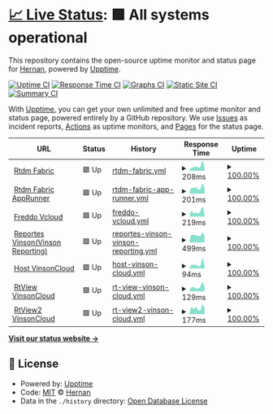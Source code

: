 # [📈 Live Status](https://hernanvinson.github.io/upptime): <!--live status--> **🟩 All systems operational**

This repository contains the open-source uptime monitor and status page for [Hernan](https://hernanvinson.github.io/upptime), powered by [Upptime](https://github.com/upptime/upptime).

[![Uptime CI](https://github.com/hernanvinson/upptime/workflows/Uptime%20CI/badge.svg)](https://github.com/hernanvinson/upptime/actions?query=workflow%3A%22Uptime+CI%22)
[![Response Time CI](https://github.com/hernanvinson/upptime/workflows/Response%20Time%20CI/badge.svg)](https://github.com/hernanvinson/upptime/actions?query=workflow%3A%22Response+Time+CI%22)
[![Graphs CI](https://github.com/hernanvinson/upptime/workflows/Graphs%20CI/badge.svg)](https://github.com/hernanvinson/upptime/actions?query=workflow%3A%22Graphs+CI%22)
[![Static Site CI](https://github.com/hernanvinson/upptime/workflows/Static%20Site%20CI/badge.svg)](https://github.com/hernanvinson/upptime/actions?query=workflow%3A%22Static+Site+CI%22)
[![Summary CI](https://github.com/hernanvinson/upptime/workflows/Summary%20CI/badge.svg)](https://github.com/hernanvinson/upptime/actions?query=workflow%3A%22Summary+CI%22)

With [Upptime](https://upptime.js.org), you can get your own unlimited and free uptime monitor and status page, powered entirely by a GitHub repository. We use [Issues](https://github.com/hernanvinson/upptime/issues) as incident reports, [Actions](https://github.com/hernanvinson/upptime/actions) as uptime monitors, and [Pages](https://hernanvinson.github.io/upptime) for the status page.

<!--start: status pages-->
<!-- This summary is generated by Upptime (https://github.com/upptime/upptime) -->
<!-- Do not edit this manually, your changes will be overwritten -->
<!-- prettier-ignore -->
| URL | Status | History | Response Time | Uptime |
| --- | ------ | ------- | ------------- | ------ |
| <img alt="" src="https://icons.duckduckgo.com/ip3/rtdm.vinsoncloud.com.ico" height="13"> [Rtdm Fabric](https://rtdm.vinsoncloud.com) | 🟩 Up | [rtdm-fabric.yml](https://github.com/HernanVinson/upptime/commits/HEAD/history/rtdm-fabric.yml) | <details><summary><img alt="Response time graph" src="./graphs/rtdm-fabric/response-time-week.png" height="20"> 208ms</summary><br><a href="https://HernanVinson.github.io/upptime/history/rtdm-fabric"><img alt="Response time 407" src="https://img.shields.io/endpoint?url=https%3A%2F%2Fraw.githubusercontent.com%2FHernanVinson%2Fupptime%2FHEAD%2Fapi%2Frtdm-fabric%2Fresponse-time.json"></a><br><a href="https://HernanVinson.github.io/upptime/history/rtdm-fabric"><img alt="24-hour response time 149" src="https://img.shields.io/endpoint?url=https%3A%2F%2Fraw.githubusercontent.com%2FHernanVinson%2Fupptime%2FHEAD%2Fapi%2Frtdm-fabric%2Fresponse-time-day.json"></a><br><a href="https://HernanVinson.github.io/upptime/history/rtdm-fabric"><img alt="7-day response time 208" src="https://img.shields.io/endpoint?url=https%3A%2F%2Fraw.githubusercontent.com%2FHernanVinson%2Fupptime%2FHEAD%2Fapi%2Frtdm-fabric%2Fresponse-time-week.json"></a><br><a href="https://HernanVinson.github.io/upptime/history/rtdm-fabric"><img alt="30-day response time 254" src="https://img.shields.io/endpoint?url=https%3A%2F%2Fraw.githubusercontent.com%2FHernanVinson%2Fupptime%2FHEAD%2Fapi%2Frtdm-fabric%2Fresponse-time-month.json"></a><br><a href="https://HernanVinson.github.io/upptime/history/rtdm-fabric"><img alt="1-year response time 445" src="https://img.shields.io/endpoint?url=https%3A%2F%2Fraw.githubusercontent.com%2FHernanVinson%2Fupptime%2FHEAD%2Fapi%2Frtdm-fabric%2Fresponse-time-year.json"></a></details> | <details><summary><a href="https://HernanVinson.github.io/upptime/history/rtdm-fabric">100.00%</a></summary><a href="https://HernanVinson.github.io/upptime/history/rtdm-fabric"><img alt="All-time uptime 99.96%" src="https://img.shields.io/endpoint?url=https%3A%2F%2Fraw.githubusercontent.com%2FHernanVinson%2Fupptime%2FHEAD%2Fapi%2Frtdm-fabric%2Fuptime.json"></a><br><a href="https://HernanVinson.github.io/upptime/history/rtdm-fabric"><img alt="24-hour uptime 100.00%" src="https://img.shields.io/endpoint?url=https%3A%2F%2Fraw.githubusercontent.com%2FHernanVinson%2Fupptime%2FHEAD%2Fapi%2Frtdm-fabric%2Fuptime-day.json"></a><br><a href="https://HernanVinson.github.io/upptime/history/rtdm-fabric"><img alt="7-day uptime 100.00%" src="https://img.shields.io/endpoint?url=https%3A%2F%2Fraw.githubusercontent.com%2FHernanVinson%2Fupptime%2FHEAD%2Fapi%2Frtdm-fabric%2Fuptime-week.json"></a><br><a href="https://HernanVinson.github.io/upptime/history/rtdm-fabric"><img alt="30-day uptime 100.00%" src="https://img.shields.io/endpoint?url=https%3A%2F%2Fraw.githubusercontent.com%2FHernanVinson%2Fupptime%2FHEAD%2Fapi%2Frtdm-fabric%2Fuptime-month.json"></a><br><a href="https://HernanVinson.github.io/upptime/history/rtdm-fabric"><img alt="1-year uptime 99.96%" src="https://img.shields.io/endpoint?url=https%3A%2F%2Fraw.githubusercontent.com%2FHernanVinson%2Fupptime%2FHEAD%2Fapi%2Frtdm-fabric%2Fuptime-year.json"></a></details>
| <img alt="" src="https://icons.duckduckgo.com/ip3/fabric.vinsoncloud.com.ico" height="13"> [Rtdm Fabric AppRunner](https://fabric.vinsoncloud.com) | 🟩 Up | [rtdm-fabric-app-runner.yml](https://github.com/HernanVinson/upptime/commits/HEAD/history/rtdm-fabric-app-runner.yml) | <details><summary><img alt="Response time graph" src="./graphs/rtdm-fabric-app-runner/response-time-week.png" height="20"> 201ms</summary><br><a href="https://HernanVinson.github.io/upptime/history/rtdm-fabric-app-runner"><img alt="Response time 1313" src="https://img.shields.io/endpoint?url=https%3A%2F%2Fraw.githubusercontent.com%2FHernanVinson%2Fupptime%2FHEAD%2Fapi%2Frtdm-fabric-app-runner%2Fresponse-time.json"></a><br><a href="https://HernanVinson.github.io/upptime/history/rtdm-fabric-app-runner"><img alt="24-hour response time 185" src="https://img.shields.io/endpoint?url=https%3A%2F%2Fraw.githubusercontent.com%2FHernanVinson%2Fupptime%2FHEAD%2Fapi%2Frtdm-fabric-app-runner%2Fresponse-time-day.json"></a><br><a href="https://HernanVinson.github.io/upptime/history/rtdm-fabric-app-runner"><img alt="7-day response time 201" src="https://img.shields.io/endpoint?url=https%3A%2F%2Fraw.githubusercontent.com%2FHernanVinson%2Fupptime%2FHEAD%2Fapi%2Frtdm-fabric-app-runner%2Fresponse-time-week.json"></a><br><a href="https://HernanVinson.github.io/upptime/history/rtdm-fabric-app-runner"><img alt="30-day response time 1428" src="https://img.shields.io/endpoint?url=https%3A%2F%2Fraw.githubusercontent.com%2FHernanVinson%2Fupptime%2FHEAD%2Fapi%2Frtdm-fabric-app-runner%2Fresponse-time-month.json"></a><br><a href="https://HernanVinson.github.io/upptime/history/rtdm-fabric-app-runner"><img alt="1-year response time 1313" src="https://img.shields.io/endpoint?url=https%3A%2F%2Fraw.githubusercontent.com%2FHernanVinson%2Fupptime%2FHEAD%2Fapi%2Frtdm-fabric-app-runner%2Fresponse-time-year.json"></a></details> | <details><summary><a href="https://HernanVinson.github.io/upptime/history/rtdm-fabric-app-runner">100.00%</a></summary><a href="https://HernanVinson.github.io/upptime/history/rtdm-fabric-app-runner"><img alt="All-time uptime 99.32%" src="https://img.shields.io/endpoint?url=https%3A%2F%2Fraw.githubusercontent.com%2FHernanVinson%2Fupptime%2FHEAD%2Fapi%2Frtdm-fabric-app-runner%2Fuptime.json"></a><br><a href="https://HernanVinson.github.io/upptime/history/rtdm-fabric-app-runner"><img alt="24-hour uptime 100.00%" src="https://img.shields.io/endpoint?url=https%3A%2F%2Fraw.githubusercontent.com%2FHernanVinson%2Fupptime%2FHEAD%2Fapi%2Frtdm-fabric-app-runner%2Fuptime-day.json"></a><br><a href="https://HernanVinson.github.io/upptime/history/rtdm-fabric-app-runner"><img alt="7-day uptime 100.00%" src="https://img.shields.io/endpoint?url=https%3A%2F%2Fraw.githubusercontent.com%2FHernanVinson%2Fupptime%2FHEAD%2Fapi%2Frtdm-fabric-app-runner%2Fuptime-week.json"></a><br><a href="https://HernanVinson.github.io/upptime/history/rtdm-fabric-app-runner"><img alt="30-day uptime 99.91%" src="https://img.shields.io/endpoint?url=https%3A%2F%2Fraw.githubusercontent.com%2FHernanVinson%2Fupptime%2FHEAD%2Fapi%2Frtdm-fabric-app-runner%2Fuptime-month.json"></a><br><a href="https://HernanVinson.github.io/upptime/history/rtdm-fabric-app-runner"><img alt="1-year uptime 99.32%" src="https://img.shields.io/endpoint?url=https%3A%2F%2Fraw.githubusercontent.com%2FHernanVinson%2Fupptime%2FHEAD%2Fapi%2Frtdm-fabric-app-runner%2Fuptime-year.json"></a></details>
| <img alt="" src="https://icons.duckduckgo.com/ip3/freddo.app.vinsoncloud.com.ico" height="13"> [Freddo Vcloud](http://freddo.app.vinsoncloud.com) | 🟩 Up | [freddo-vcloud.yml](https://github.com/HernanVinson/upptime/commits/HEAD/history/freddo-vcloud.yml) | <details><summary><img alt="Response time graph" src="./graphs/freddo-vcloud/response-time-week.png" height="20"> 219ms</summary><br><a href="https://HernanVinson.github.io/upptime/history/freddo-vcloud"><img alt="Response time 237" src="https://img.shields.io/endpoint?url=https%3A%2F%2Fraw.githubusercontent.com%2FHernanVinson%2Fupptime%2FHEAD%2Fapi%2Ffreddo-vcloud%2Fresponse-time.json"></a><br><a href="https://HernanVinson.github.io/upptime/history/freddo-vcloud"><img alt="24-hour response time 85" src="https://img.shields.io/endpoint?url=https%3A%2F%2Fraw.githubusercontent.com%2FHernanVinson%2Fupptime%2FHEAD%2Fapi%2Ffreddo-vcloud%2Fresponse-time-day.json"></a><br><a href="https://HernanVinson.github.io/upptime/history/freddo-vcloud"><img alt="7-day response time 219" src="https://img.shields.io/endpoint?url=https%3A%2F%2Fraw.githubusercontent.com%2FHernanVinson%2Fupptime%2FHEAD%2Fapi%2Ffreddo-vcloud%2Fresponse-time-week.json"></a><br><a href="https://HernanVinson.github.io/upptime/history/freddo-vcloud"><img alt="30-day response time 290" src="https://img.shields.io/endpoint?url=https%3A%2F%2Fraw.githubusercontent.com%2FHernanVinson%2Fupptime%2FHEAD%2Fapi%2Ffreddo-vcloud%2Fresponse-time-month.json"></a><br><a href="https://HernanVinson.github.io/upptime/history/freddo-vcloud"><img alt="1-year response time 282" src="https://img.shields.io/endpoint?url=https%3A%2F%2Fraw.githubusercontent.com%2FHernanVinson%2Fupptime%2FHEAD%2Fapi%2Ffreddo-vcloud%2Fresponse-time-year.json"></a></details> | <details><summary><a href="https://HernanVinson.github.io/upptime/history/freddo-vcloud">100.00%</a></summary><a href="https://HernanVinson.github.io/upptime/history/freddo-vcloud"><img alt="All-time uptime 100.00%" src="https://img.shields.io/endpoint?url=https%3A%2F%2Fraw.githubusercontent.com%2FHernanVinson%2Fupptime%2FHEAD%2Fapi%2Ffreddo-vcloud%2Fuptime.json"></a><br><a href="https://HernanVinson.github.io/upptime/history/freddo-vcloud"><img alt="24-hour uptime 100.00%" src="https://img.shields.io/endpoint?url=https%3A%2F%2Fraw.githubusercontent.com%2FHernanVinson%2Fupptime%2FHEAD%2Fapi%2Ffreddo-vcloud%2Fuptime-day.json"></a><br><a href="https://HernanVinson.github.io/upptime/history/freddo-vcloud"><img alt="7-day uptime 100.00%" src="https://img.shields.io/endpoint?url=https%3A%2F%2Fraw.githubusercontent.com%2FHernanVinson%2Fupptime%2FHEAD%2Fapi%2Ffreddo-vcloud%2Fuptime-week.json"></a><br><a href="https://HernanVinson.github.io/upptime/history/freddo-vcloud"><img alt="30-day uptime 100.00%" src="https://img.shields.io/endpoint?url=https%3A%2F%2Fraw.githubusercontent.com%2FHernanVinson%2Fupptime%2FHEAD%2Fapi%2Ffreddo-vcloud%2Fuptime-month.json"></a><br><a href="https://HernanVinson.github.io/upptime/history/freddo-vcloud"><img alt="1-year uptime 100.00%" src="https://img.shields.io/endpoint?url=https%3A%2F%2Fraw.githubusercontent.com%2FHernanVinson%2Fupptime%2FHEAD%2Fapi%2Ffreddo-vcloud%2Fuptime-year.json"></a></details>
| <img alt="" src="https://icons.duckduckgo.com/ip3/reportes.vinson.com.ar.ico" height="13"> [Reportes Vinson(Vinson Reporting)](https://reportes.vinson.com.ar/) | 🟩 Up | [reportes-vinson-vinson-reporting.yml](https://github.com/HernanVinson/upptime/commits/HEAD/history/reportes-vinson-vinson-reporting.yml) | <details><summary><img alt="Response time graph" src="./graphs/reportes-vinson-vinson-reporting/response-time-week.png" height="20"> 499ms</summary><br><a href="https://HernanVinson.github.io/upptime/history/reportes-vinson-vinson-reporting"><img alt="Response time 582" src="https://img.shields.io/endpoint?url=https%3A%2F%2Fraw.githubusercontent.com%2FHernanVinson%2Fupptime%2FHEAD%2Fapi%2Freportes-vinson-vinson-reporting%2Fresponse-time.json"></a><br><a href="https://HernanVinson.github.io/upptime/history/reportes-vinson-vinson-reporting"><img alt="24-hour response time 435" src="https://img.shields.io/endpoint?url=https%3A%2F%2Fraw.githubusercontent.com%2FHernanVinson%2Fupptime%2FHEAD%2Fapi%2Freportes-vinson-vinson-reporting%2Fresponse-time-day.json"></a><br><a href="https://HernanVinson.github.io/upptime/history/reportes-vinson-vinson-reporting"><img alt="7-day response time 499" src="https://img.shields.io/endpoint?url=https%3A%2F%2Fraw.githubusercontent.com%2FHernanVinson%2Fupptime%2FHEAD%2Fapi%2Freportes-vinson-vinson-reporting%2Fresponse-time-week.json"></a><br><a href="https://HernanVinson.github.io/upptime/history/reportes-vinson-vinson-reporting"><img alt="30-day response time 555" src="https://img.shields.io/endpoint?url=https%3A%2F%2Fraw.githubusercontent.com%2FHernanVinson%2Fupptime%2FHEAD%2Fapi%2Freportes-vinson-vinson-reporting%2Fresponse-time-month.json"></a><br><a href="https://HernanVinson.github.io/upptime/history/reportes-vinson-vinson-reporting"><img alt="1-year response time 582" src="https://img.shields.io/endpoint?url=https%3A%2F%2Fraw.githubusercontent.com%2FHernanVinson%2Fupptime%2FHEAD%2Fapi%2Freportes-vinson-vinson-reporting%2Fresponse-time-year.json"></a></details> | <details><summary><a href="https://HernanVinson.github.io/upptime/history/reportes-vinson-vinson-reporting">100.00%</a></summary><a href="https://HernanVinson.github.io/upptime/history/reportes-vinson-vinson-reporting"><img alt="All-time uptime 99.80%" src="https://img.shields.io/endpoint?url=https%3A%2F%2Fraw.githubusercontent.com%2FHernanVinson%2Fupptime%2FHEAD%2Fapi%2Freportes-vinson-vinson-reporting%2Fuptime.json"></a><br><a href="https://HernanVinson.github.io/upptime/history/reportes-vinson-vinson-reporting"><img alt="24-hour uptime 100.00%" src="https://img.shields.io/endpoint?url=https%3A%2F%2Fraw.githubusercontent.com%2FHernanVinson%2Fupptime%2FHEAD%2Fapi%2Freportes-vinson-vinson-reporting%2Fuptime-day.json"></a><br><a href="https://HernanVinson.github.io/upptime/history/reportes-vinson-vinson-reporting"><img alt="7-day uptime 100.00%" src="https://img.shields.io/endpoint?url=https%3A%2F%2Fraw.githubusercontent.com%2FHernanVinson%2Fupptime%2FHEAD%2Fapi%2Freportes-vinson-vinson-reporting%2Fuptime-week.json"></a><br><a href="https://HernanVinson.github.io/upptime/history/reportes-vinson-vinson-reporting"><img alt="30-day uptime 100.00%" src="https://img.shields.io/endpoint?url=https%3A%2F%2Fraw.githubusercontent.com%2FHernanVinson%2Fupptime%2FHEAD%2Fapi%2Freportes-vinson-vinson-reporting%2Fuptime-month.json"></a><br><a href="https://HernanVinson.github.io/upptime/history/reportes-vinson-vinson-reporting"><img alt="1-year uptime 99.80%" src="https://img.shields.io/endpoint?url=https%3A%2F%2Fraw.githubusercontent.com%2FHernanVinson%2Fupptime%2FHEAD%2Fapi%2Freportes-vinson-vinson-reporting%2Fuptime-year.json"></a></details>
| <img alt="" src="https://icons.duckduckgo.com/ip3/host.ws.vinsoncloud.com.ico" height="13"> [Host VinsonCloud](http://host.ws.vinsoncloud.com/Ui/Login) | 🟩 Up | [host-vinson-cloud.yml](https://github.com/HernanVinson/upptime/commits/HEAD/history/host-vinson-cloud.yml) | <details><summary><img alt="Response time graph" src="./graphs/host-vinson-cloud/response-time-week.png" height="20"> 94ms</summary><br><a href="https://HernanVinson.github.io/upptime/history/host-vinson-cloud"><img alt="Response time 231" src="https://img.shields.io/endpoint?url=https%3A%2F%2Fraw.githubusercontent.com%2FHernanVinson%2Fupptime%2FHEAD%2Fapi%2Fhost-vinson-cloud%2Fresponse-time.json"></a><br><a href="https://HernanVinson.github.io/upptime/history/host-vinson-cloud"><img alt="24-hour response time 62" src="https://img.shields.io/endpoint?url=https%3A%2F%2Fraw.githubusercontent.com%2FHernanVinson%2Fupptime%2FHEAD%2Fapi%2Fhost-vinson-cloud%2Fresponse-time-day.json"></a><br><a href="https://HernanVinson.github.io/upptime/history/host-vinson-cloud"><img alt="7-day response time 94" src="https://img.shields.io/endpoint?url=https%3A%2F%2Fraw.githubusercontent.com%2FHernanVinson%2Fupptime%2FHEAD%2Fapi%2Fhost-vinson-cloud%2Fresponse-time-week.json"></a><br><a href="https://HernanVinson.github.io/upptime/history/host-vinson-cloud"><img alt="30-day response time 131" src="https://img.shields.io/endpoint?url=https%3A%2F%2Fraw.githubusercontent.com%2FHernanVinson%2Fupptime%2FHEAD%2Fapi%2Fhost-vinson-cloud%2Fresponse-time-month.json"></a><br><a href="https://HernanVinson.github.io/upptime/history/host-vinson-cloud"><img alt="1-year response time 265" src="https://img.shields.io/endpoint?url=https%3A%2F%2Fraw.githubusercontent.com%2FHernanVinson%2Fupptime%2FHEAD%2Fapi%2Fhost-vinson-cloud%2Fresponse-time-year.json"></a></details> | <details><summary><a href="https://HernanVinson.github.io/upptime/history/host-vinson-cloud">100.00%</a></summary><a href="https://HernanVinson.github.io/upptime/history/host-vinson-cloud"><img alt="All-time uptime 99.95%" src="https://img.shields.io/endpoint?url=https%3A%2F%2Fraw.githubusercontent.com%2FHernanVinson%2Fupptime%2FHEAD%2Fapi%2Fhost-vinson-cloud%2Fuptime.json"></a><br><a href="https://HernanVinson.github.io/upptime/history/host-vinson-cloud"><img alt="24-hour uptime 100.00%" src="https://img.shields.io/endpoint?url=https%3A%2F%2Fraw.githubusercontent.com%2FHernanVinson%2Fupptime%2FHEAD%2Fapi%2Fhost-vinson-cloud%2Fuptime-day.json"></a><br><a href="https://HernanVinson.github.io/upptime/history/host-vinson-cloud"><img alt="7-day uptime 100.00%" src="https://img.shields.io/endpoint?url=https%3A%2F%2Fraw.githubusercontent.com%2FHernanVinson%2Fupptime%2FHEAD%2Fapi%2Fhost-vinson-cloud%2Fuptime-week.json"></a><br><a href="https://HernanVinson.github.io/upptime/history/host-vinson-cloud"><img alt="30-day uptime 100.00%" src="https://img.shields.io/endpoint?url=https%3A%2F%2Fraw.githubusercontent.com%2FHernanVinson%2Fupptime%2FHEAD%2Fapi%2Fhost-vinson-cloud%2Fuptime-month.json"></a><br><a href="https://HernanVinson.github.io/upptime/history/host-vinson-cloud"><img alt="1-year uptime 100.00%" src="https://img.shields.io/endpoint?url=https%3A%2F%2Fraw.githubusercontent.com%2FHernanVinson%2Fupptime%2FHEAD%2Fapi%2Fhost-vinson-cloud%2Fuptime-year.json"></a></details>
| <img alt="" src="https://icons.duckduckgo.com/ip3/rtview.vinsoncloud.com.ico" height="13"> [RtView VinsonCloud](http://rtview.vinsoncloud.com/) | 🟩 Up | [rt-view-vinson-cloud.yml](https://github.com/HernanVinson/upptime/commits/HEAD/history/rt-view-vinson-cloud.yml) | <details><summary><img alt="Response time graph" src="./graphs/rt-view-vinson-cloud/response-time-week.png" height="20"> 129ms</summary><br><a href="https://HernanVinson.github.io/upptime/history/rt-view-vinson-cloud"><img alt="Response time 950" src="https://img.shields.io/endpoint?url=https%3A%2F%2Fraw.githubusercontent.com%2FHernanVinson%2Fupptime%2FHEAD%2Fapi%2Frt-view-vinson-cloud%2Fresponse-time.json"></a><br><a href="https://HernanVinson.github.io/upptime/history/rt-view-vinson-cloud"><img alt="24-hour response time 120" src="https://img.shields.io/endpoint?url=https%3A%2F%2Fraw.githubusercontent.com%2FHernanVinson%2Fupptime%2FHEAD%2Fapi%2Frt-view-vinson-cloud%2Fresponse-time-day.json"></a><br><a href="https://HernanVinson.github.io/upptime/history/rt-view-vinson-cloud"><img alt="7-day response time 129" src="https://img.shields.io/endpoint?url=https%3A%2F%2Fraw.githubusercontent.com%2FHernanVinson%2Fupptime%2FHEAD%2Fapi%2Frt-view-vinson-cloud%2Fresponse-time-week.json"></a><br><a href="https://HernanVinson.github.io/upptime/history/rt-view-vinson-cloud"><img alt="30-day response time 1107" src="https://img.shields.io/endpoint?url=https%3A%2F%2Fraw.githubusercontent.com%2FHernanVinson%2Fupptime%2FHEAD%2Fapi%2Frt-view-vinson-cloud%2Fresponse-time-month.json"></a><br><a href="https://HernanVinson.github.io/upptime/history/rt-view-vinson-cloud"><img alt="1-year response time 1102" src="https://img.shields.io/endpoint?url=https%3A%2F%2Fraw.githubusercontent.com%2FHernanVinson%2Fupptime%2FHEAD%2Fapi%2Frt-view-vinson-cloud%2Fresponse-time-year.json"></a></details> | <details><summary><a href="https://HernanVinson.github.io/upptime/history/rt-view-vinson-cloud">100.00%</a></summary><a href="https://HernanVinson.github.io/upptime/history/rt-view-vinson-cloud"><img alt="All-time uptime 99.77%" src="https://img.shields.io/endpoint?url=https%3A%2F%2Fraw.githubusercontent.com%2FHernanVinson%2Fupptime%2FHEAD%2Fapi%2Frt-view-vinson-cloud%2Fuptime.json"></a><br><a href="https://HernanVinson.github.io/upptime/history/rt-view-vinson-cloud"><img alt="24-hour uptime 100.00%" src="https://img.shields.io/endpoint?url=https%3A%2F%2Fraw.githubusercontent.com%2FHernanVinson%2Fupptime%2FHEAD%2Fapi%2Frt-view-vinson-cloud%2Fuptime-day.json"></a><br><a href="https://HernanVinson.github.io/upptime/history/rt-view-vinson-cloud"><img alt="7-day uptime 100.00%" src="https://img.shields.io/endpoint?url=https%3A%2F%2Fraw.githubusercontent.com%2FHernanVinson%2Fupptime%2FHEAD%2Fapi%2Frt-view-vinson-cloud%2Fuptime-week.json"></a><br><a href="https://HernanVinson.github.io/upptime/history/rt-view-vinson-cloud"><img alt="30-day uptime 98.68%" src="https://img.shields.io/endpoint?url=https%3A%2F%2Fraw.githubusercontent.com%2FHernanVinson%2Fupptime%2FHEAD%2Fapi%2Frt-view-vinson-cloud%2Fuptime-month.json"></a><br><a href="https://HernanVinson.github.io/upptime/history/rt-view-vinson-cloud"><img alt="1-year uptime 99.42%" src="https://img.shields.io/endpoint?url=https%3A%2F%2Fraw.githubusercontent.com%2FHernanVinson%2Fupptime%2FHEAD%2Fapi%2Frt-view-vinson-cloud%2Fuptime-year.json"></a></details>
| <img alt="" src="https://icons.duckduckgo.com/ip3/rtview2.vinsoncloud.com.ico" height="13"> [RtView2 VinsonCloud](http://rtview2.vinsoncloud.com/) | 🟩 Up | [rt-view2-vinson-cloud.yml](https://github.com/HernanVinson/upptime/commits/HEAD/history/rt-view2-vinson-cloud.yml) | <details><summary><img alt="Response time graph" src="./graphs/rt-view2-vinson-cloud/response-time-week.png" height="20"> 177ms</summary><br><a href="https://HernanVinson.github.io/upptime/history/rt-view2-vinson-cloud"><img alt="Response time 1219" src="https://img.shields.io/endpoint?url=https%3A%2F%2Fraw.githubusercontent.com%2FHernanVinson%2Fupptime%2FHEAD%2Fapi%2Frt-view2-vinson-cloud%2Fresponse-time.json"></a><br><a href="https://HernanVinson.github.io/upptime/history/rt-view2-vinson-cloud"><img alt="24-hour response time 184" src="https://img.shields.io/endpoint?url=https%3A%2F%2Fraw.githubusercontent.com%2FHernanVinson%2Fupptime%2FHEAD%2Fapi%2Frt-view2-vinson-cloud%2Fresponse-time-day.json"></a><br><a href="https://HernanVinson.github.io/upptime/history/rt-view2-vinson-cloud"><img alt="7-day response time 177" src="https://img.shields.io/endpoint?url=https%3A%2F%2Fraw.githubusercontent.com%2FHernanVinson%2Fupptime%2FHEAD%2Fapi%2Frt-view2-vinson-cloud%2Fresponse-time-week.json"></a><br><a href="https://HernanVinson.github.io/upptime/history/rt-view2-vinson-cloud"><img alt="30-day response time 1196" src="https://img.shields.io/endpoint?url=https%3A%2F%2Fraw.githubusercontent.com%2FHernanVinson%2Fupptime%2FHEAD%2Fapi%2Frt-view2-vinson-cloud%2Fresponse-time-month.json"></a><br><a href="https://HernanVinson.github.io/upptime/history/rt-view2-vinson-cloud"><img alt="1-year response time 1219" src="https://img.shields.io/endpoint?url=https%3A%2F%2Fraw.githubusercontent.com%2FHernanVinson%2Fupptime%2FHEAD%2Fapi%2Frt-view2-vinson-cloud%2Fresponse-time-year.json"></a></details> | <details><summary><a href="https://HernanVinson.github.io/upptime/history/rt-view2-vinson-cloud">100.00%</a></summary><a href="https://HernanVinson.github.io/upptime/history/rt-view2-vinson-cloud"><img alt="All-time uptime 99.42%" src="https://img.shields.io/endpoint?url=https%3A%2F%2Fraw.githubusercontent.com%2FHernanVinson%2Fupptime%2FHEAD%2Fapi%2Frt-view2-vinson-cloud%2Fuptime.json"></a><br><a href="https://HernanVinson.github.io/upptime/history/rt-view2-vinson-cloud"><img alt="24-hour uptime 100.00%" src="https://img.shields.io/endpoint?url=https%3A%2F%2Fraw.githubusercontent.com%2FHernanVinson%2Fupptime%2FHEAD%2Fapi%2Frt-view2-vinson-cloud%2Fuptime-day.json"></a><br><a href="https://HernanVinson.github.io/upptime/history/rt-view2-vinson-cloud"><img alt="7-day uptime 100.00%" src="https://img.shields.io/endpoint?url=https%3A%2F%2Fraw.githubusercontent.com%2FHernanVinson%2Fupptime%2FHEAD%2Fapi%2Frt-view2-vinson-cloud%2Fuptime-week.json"></a><br><a href="https://HernanVinson.github.io/upptime/history/rt-view2-vinson-cloud"><img alt="30-day uptime 98.69%" src="https://img.shields.io/endpoint?url=https%3A%2F%2Fraw.githubusercontent.com%2FHernanVinson%2Fupptime%2FHEAD%2Fapi%2Frt-view2-vinson-cloud%2Fuptime-month.json"></a><br><a href="https://HernanVinson.github.io/upptime/history/rt-view2-vinson-cloud"><img alt="1-year uptime 99.42%" src="https://img.shields.io/endpoint?url=https%3A%2F%2Fraw.githubusercontent.com%2FHernanVinson%2Fupptime%2FHEAD%2Fapi%2Frt-view2-vinson-cloud%2Fuptime-year.json"></a></details>

<!--end: status pages-->

[**Visit our status website →**](https://hernanvinson.github.io/upptime)

## 📄 License

- Powered by: [Upptime](https://github.com/upptime/upptime)
- Code: [MIT](./LICENSE) © [Hernan](https://hernanvinson.github.io/upptime)
- Data in the `./history` directory: [Open Database License](https://opendatacommons.org/licenses/odbl/1-0/)
